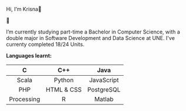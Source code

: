 Hi, I’m Krisna👋


🌱 

I’m currently studying part-time a Bachelor in Computer Science, with a double major in Software Development and Data Science at UNE. I've currenty completed 18/24 Units.


**Languages learnt:**

| C | C++ | Java |
:---: | :---: | :---: 
| Scala | Python | JavaScript |
| PHP | HTML & CSS | PostgreSQL |
| Processing | R | Matlab |
